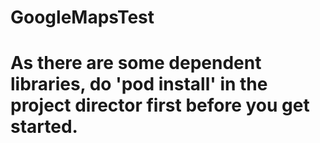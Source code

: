 # GoogleMapsTest

# As there are some dependent libraries, do 'pod install' in the project director first before you get started.